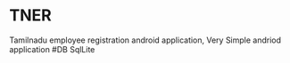 # TNER
Tamilnadu  employee registration android  application,
Very Simple andriod application
#DB
SqlLite
